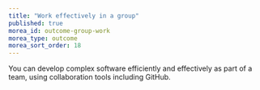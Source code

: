 ```yaml
---
title: "Work effectively in a group"
published: true
morea_id: outcome-group-work
morea_type: outcome
morea_sort_order: 18
---
```


You can develop complex software efficiently and effectively as part of a team, using collaboration tools including GitHub.
